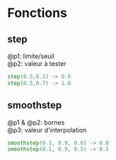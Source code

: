 # Fonctions

## step

@p1: limite/seuil\
@p2: valeur à tester

```glsl
step(0.5,0.2) -> 0.0
step(0.5,0.7) -> 1.0
```

## smoothstep

@p1 & @p2: bornes\
@p3: valeur d'interpolation

```glsl
smoothstep(0.1, 0.9, 0.0) -> 0.0
smoothstep(0.1, 0.9, 0.5) -> 0.5
```
